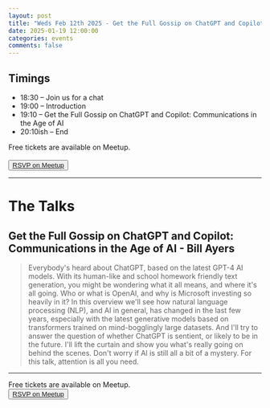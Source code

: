 ```yaml
---
layout: post
title: "Weds Feb 12th 2025 - Get the Full Gossip on ChatGPT and Copilot: Communications in the Age of AI"
date: 2025-01-19 12:00:00
categories: events
comments: false
---
```


## Timings

* 18:30 – Join us for a chat
* 19:00 – Introduction
* 19:10 – Get the Full Gossip on ChatGPT and Copilot: Communications in the Age of AI
* 20:10ish – End

Free tickets are available on Meetup.  
<br><button>[RSVP on Meetup](https://www.meetup.com/leedsphp/events/305399399)</button>

<hr/>

# The Talks

## Get the Full Gossip on ChatGPT and Copilot: Communications in the Age of AI - Bill Ayers

> Everybody's heard about ChatGPT, based on the latest GPT-4 AI models. With its human-like and school homework friendly text generation, you might be wondering what it all means, and where it's all going. Who or what is OpenAI, and why is Microsoft investing so heavily in it? In this overview we'll see how natural language processing (NLP), and AI in general, has changed in the last few years, especially with the latest generative models based on transformers trained on mind-bogglingly large datasets. And I'll try to answer the question of whether ChatGPT is sentient, or likely to be in the future. I'll lift the curtain and show you what's really going on behind the scenes. Don't worry if AI is still all a bit of a mystery. For this talk, attention is all you need.

<hr/>

Free tickets are available on Meetup.
<br><button>[RSVP on Meetup](https://www.meetup.com/leedsphp/events/305399399)</button>
